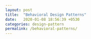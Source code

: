 ```yaml
---
layout: post
title:  "Behavioral Design Patterns"
date:   2020-01-08 18:56:39 +0530
categories: design-pattern
permalink: /behavioral-patterns/
---
```


